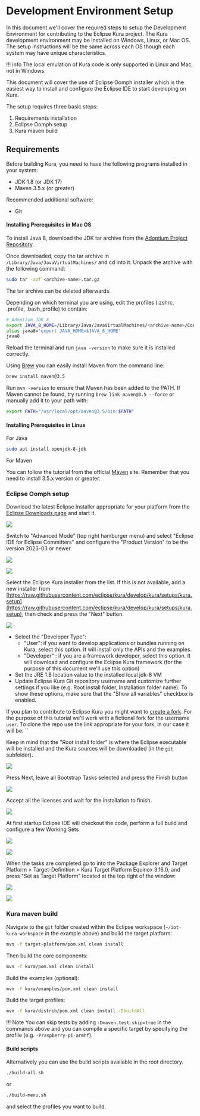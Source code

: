 # Development Environment Setup

In this document we'll cover the required steps to setup the Development Environment for contributing to the Eclipse Kura project. The Kura development environment may be installed on Windows, Linux, or Mac OS. The setup instructions will be the same across each OS though each system may have unique characteristics.

!!! info
    The local emulation of Kura code is only supported in Linux and Mac, not in Windows.

This document will cover the use of Eclipse Oomph installer which is the easiest way to install and configure the Eclipse IDE to start developing on Kura.

The setup requires three basic steps:

1. Requirements installation
2. Eclipse Oomph setup
3. Kura maven build

## Requirements

Before building Kura, you need to have the following programs installed in your system:

- JDK 1.8 (or JDK 17)
- Maven 3.5.x (or greater)

Recommended additional software:

- Git

#### Installing Prerequisites in Mac OS 

To install Java 8, download the JDK tar archive from the [Adoptium Project Repository](https://adoptium.net/releases.html?variant=openjdk8&jvmVariant=hotspot).

Once downloaded, copy the tar archive in `/Library/Java/JavaVirtualMachines/` and cd into it. Unpack the archive with the following command:
```bash
sudo tar -xzf <archive-name>.tar.gz
```
The tar archive can be deleted afterwards.

Depending on which terminal you are using, edit the profiles (.zshrc, .profile, .bash_profile) to contain:
```bash
# Adoptium JDK 8
export JAVA_8_HOME=/Library/Java/JavaVirtualMachines/<archive-name>/Contents/Home
alias java8='export JAVA_HOME=$JAVA_8_HOME'
java8 
```
Reload the terminal and run `java -version` to make sure it is installed correctly.

Using [Brew](https://brew.sh/) you can easily install Maven from the command line:
```bash
brew install maven@3.5
```
Run `mvn -version` to ensure that Maven has been added to the PATH. If Maven cannot be found, try running `brew link maven@3.5 --force` or manually add it to your path with:
```bash
export PATH="/usr/local/opt/maven@3.5/bin:$PATH"
```

#### Installing Prerequisites in Linux

For Java
```bash
sudo apt install openjdk-8-jdk
```

For Maven   

You can follow the tutorial from the official [Maven](http://maven.apache.org/install.html) site. Remember that you need to install 3.5.x version or greater.

### Eclipse Oomph setup

Download the latest Eclipse Installer appropriate for your platform from the [Eclipse Downloads page](https://www.eclipse.org/downloads/packages/installer) and start it.

![](./images/development-environment-setup/IMG-12-12-2023-15-08-06.png)

Switch to "Advanced Mode" (top right hamburger menu) and select "Eclipse IDE for Eclipse Committers" and configure the "Product Version" to be the version 2023-03 or newer.

![](./images/development-environment-setup/IMG-12-12-2023-15-10-20.png)

![](./images/development-environment-setup/IMG-12-12-2023-15-11-01.png)

Select the Eclipse Kura installer from the list. If this is not available, add a new installer from [https://raw.githubusercontent.com/eclipse/kura/develop/kura/setups/kura.setup](https://raw.githubusercontent.com/eclipse/kura/develop/kura/setups/kura.setup), then check and press the "Next" button.

![](./images/development-environment-setup/IMG-12-12-2023-15-11-34.png)

- Select the "Developer Type":
  - "User": if you want to develop applications or bundles running on Kura, select this option. It will install only the APIs and the examples.
  - "Developer" : if you are a framework developer, select this option. It will download and configure the Eclipse Kura framework (for the purpose of this document we'll use this option)
- Set the JRE 1.8 location value to the installed local jdk-8 VM
- Update Eclipse Kura Git repository username and customize further settings if you like (e.g. Root install folder, Installation folder name). To show these options, make sure that the "Show all variables" checkbox is enabled.

If you plan to contribute to Eclipse Kura you might want to [create a fork](https://docs.github.com/en/get-started/quickstart/fork-a-repo). For the purpose of this tutorial we'll work with a fictional fork for the username `user`. To clone the repo use the link appropriate for your fork, in our case it will be: ``

Keep in mind that the "Root install folder" is where the Eclipse executable will be installed and the Kura sources will be downloaded (in the `git` subfolder).

![](./images/development-environment-setup/IMG-12-12-2023-15-12-18.png)

Press Next, leave all Bootstrap Tasks selected and press the Finish button

![](./images/development-environment-setup/IMG-12-12-2023-15-17-29.png)

Accept all the licenses and wait for the installation to finish. 

![](./images/development-environment-setup/IMG-12-12-2023-15-28-02.png)

At first startup Eclipse IDE will checkout the code, perform a full build and configure a few Working Sets

![](./images/development-environment-setup/IMG-12-12-2023-15-30-42.png)

![](./images/development-environment-setup/IMG-12-12-2023-15-31-13.png)

When the tasks are completed go to into the Package Explorer and Target Platform > Target-Definition > Kura Target Platform Equinox 3.16.0, and press "Set as Target Platform" located at the top right of the window:

![](./images/development-environment-setup/IMG-12-12-2023-16-31-38.png)

![](./images/development-environment-setup/IMG-12-12-2023-16-32-11.png)

### Kura maven build

Navigate to the `git` folder created within the Eclipse workspace (`~/iot-kura-workspace` in the example above) and build the target platform:

```bash
mvn -f target-platform/pom.xml clean install
```

Then build the core components:

```bash
mvn -f kura/pom.xml clean install
```

Build the examples (optional):

```bash
mvn -f kura/examples/pom.xml clean install
```

Build the target profiles:

```bash
mvn -f kura/distrib/pom.xml clean install -DbuildAll
```

!!! Note
    You can skip tests by adding `-Dmaven.test.skip=true` in the commands above and you can compile a specific target by specifying the profile (e.g. `-Praspberry-pi-armhf`).

#### Build scripts

Alternatively you can use the build scripts available in the root directory.

```bash
./build-all.sh
```

or

```bash
./build-menu.sh
```

and select the profiles you want to build.
